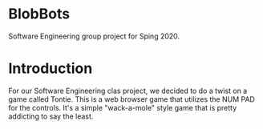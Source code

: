 # BlobBots
Software Engineering group project for Sping 2020.

# Introduction 
For our Software Engineering clas project, we decided to do a twist on a game called Tontie. 
This is a web browser game that utilizes the NUM PAD for the controls. It's a simple "wack-a-mole" style game 
that is pretty addicting to say the least. 

